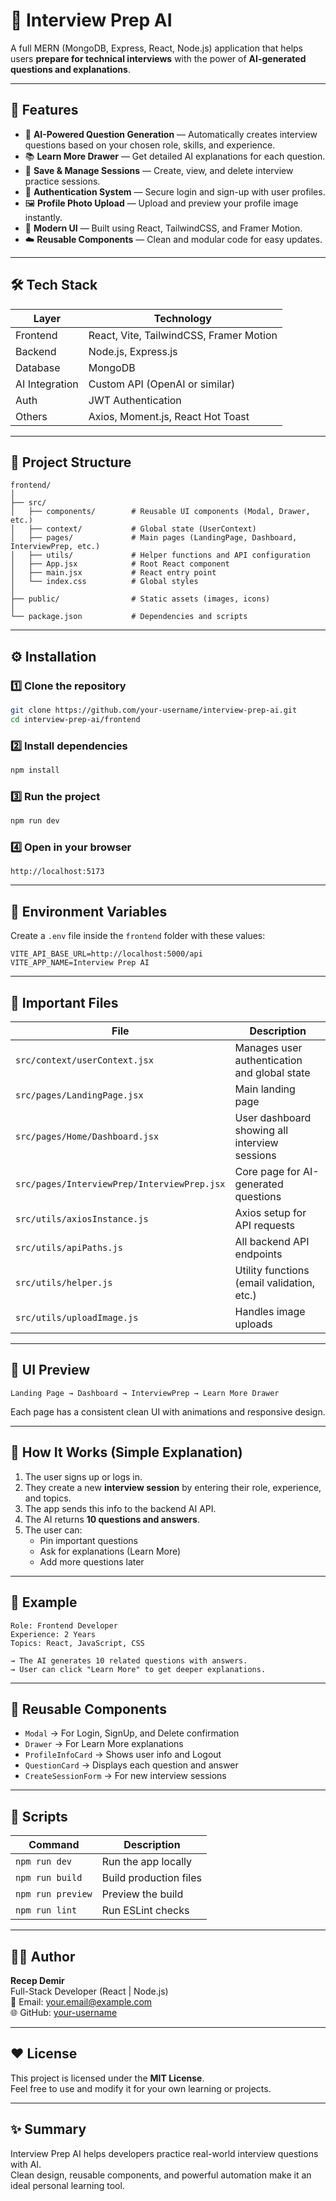 
# 🧠 Interview Prep AI

A full MERN (MongoDB, Express, React, Node.js) application that helps users **prepare for technical interviews** with the power of **AI-generated questions and explanations**.

---

## 🚀 Features

- 🤖 **AI-Powered Question Generation** — Automatically creates interview questions based on your chosen role, skills, and experience.
- 📚 **Learn More Drawer** — Get detailed AI explanations for each question.
- 💾 **Save & Manage Sessions** — Create, view, and delete interview practice sessions.
- 🔐 **Authentication System** — Secure login and sign-up with user profiles.
- 🖼️ **Profile Photo Upload** — Upload and preview your profile image instantly.
- 🧩 **Modern UI** — Built using React, TailwindCSS, and Framer Motion.
- ☁️ **Reusable Components** — Clean and modular code for easy updates.

---

## 🛠️ Tech Stack

| Layer | Technology |
|--------|-------------|
| Frontend | React, Vite, TailwindCSS, Framer Motion |
| Backend | Node.js, Express.js |
| Database | MongoDB |
| AI Integration | Custom API (OpenAI or similar) |
| Auth | JWT Authentication |
| Others | Axios, Moment.js, React Hot Toast |

---

## 📁 Project Structure

```
frontend/
│
├── src/
│   ├── components/        # Reusable UI components (Modal, Drawer, etc.)
│   ├── context/           # Global state (UserContext)
│   ├── pages/             # Main pages (LandingPage, Dashboard, InterviewPrep, etc.)
│   ├── utils/             # Helper functions and API configuration
│   ├── App.jsx            # Root React component
│   ├── main.jsx           # React entry point
│   └── index.css          # Global styles
│
├── public/                # Static assets (images, icons)
│
└── package.json           # Dependencies and scripts
```

---

## ⚙️ Installation

### 1️⃣ Clone the repository
```bash
git clone https://github.com/your-username/interview-prep-ai.git
cd interview-prep-ai/frontend
```

### 2️⃣ Install dependencies
```bash
npm install
```

### 3️⃣ Run the project
```bash
npm run dev
```

### 4️⃣ Open in your browser
```
http://localhost:5173
```

---

## 🔑 Environment Variables

Create a `.env` file inside the `frontend` folder with these values:

```
VITE_API_BASE_URL=http://localhost:5000/api
VITE_APP_NAME=Interview Prep AI
```

---

## 🧩 Important Files

| File | Description |
|------|--------------|
| `src/context/userContext.jsx` | Manages user authentication and global state |
| `src/pages/LandingPage.jsx` | Main landing page |
| `src/pages/Home/Dashboard.jsx` | User dashboard showing all interview sessions |
| `src/pages/InterviewPrep/InterviewPrep.jsx` | Core page for AI-generated questions |
| `src/utils/axiosInstance.js` | Axios setup for API requests |
| `src/utils/apiPaths.js` | All backend API endpoints |
| `src/utils/helper.js` | Utility functions (email validation, etc.) |
| `src/utils/uploadImage.js` | Handles image uploads |

---

## 🎨 UI Preview

```
Landing Page → Dashboard → InterviewPrep → Learn More Drawer
```

Each page has a consistent clean UI with animations and responsive design.

---

## 🧠 How It Works (Simple Explanation)

1. The user signs up or logs in.
2. They create a new **interview session** by entering their role, experience, and topics.
3. The app sends this info to the backend AI API.
4. The AI returns **10 questions and answers**.
5. The user can:
   - Pin important questions
   - Ask for explanations (Learn More)
   - Add more questions later

---

## 📸 Example

```text
Role: Frontend Developer
Experience: 2 Years
Topics: React, JavaScript, CSS

→ The AI generates 10 related questions with answers.
→ User can click "Learn More" to get deeper explanations.
```

---

## 🧱 Reusable Components

- `Modal` → For Login, SignUp, and Delete confirmation
- `Drawer` → For Learn More explanations
- `ProfileInfoCard` → Shows user info and Logout
- `QuestionCard` → Displays each question and answer
- `CreateSessionForm` → For new interview sessions

---

## 🧪 Scripts

| Command | Description |
|----------|-------------|
| `npm run dev` | Run the app locally |
| `npm run build` | Build production files |
| `npm run preview` | Preview the build |
| `npm run lint` | Run ESLint checks |

---

## 👨‍💻 Author

**Recep Demir**  
Full-Stack Developer (React | Node.js)  
📧 Email: your.email@example.com  
🌐 GitHub: [your-username](https://github.com/your-username)

---

## ❤️ License

This project is licensed under the **MIT License**.  
Feel free to use and modify it for your own learning or projects.

---

## ✨ Summary

Interview Prep AI helps developers practice real-world interview questions with AI.  
Clean design, reusable components, and powerful automation make it an ideal personal learning tool.
